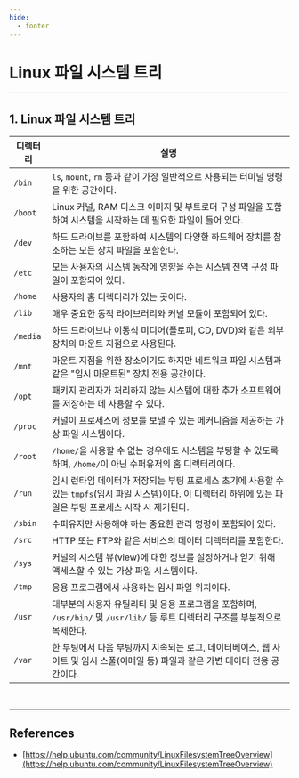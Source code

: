 ```yaml
---
hide:
  - footer
---
```


# Linux 파일 시스템 트리

---

## 1. Linux 파일 시스템 트리

| 디렉터리 | 설명                                                                                                                                                            |
| -------- | --------------------------------------------------------------------------------------------------------------------------------------------------------------- |
| `/bin`   | `ls`, `mount`, `rm` 등과 같이 가장 일반적으로 사용되는 터미널 명령을 위한 공간이다.                                                                             |
| `/boot`  | Linux 커널, RAM 디스크 이미지 및 부트로더 구성 파일을 포함하여 시스템을 시작하는 데 필요한 파일이 들어 있다.                                                    |
| `/dev`   | 하드 드라이브를 포함하여 시스템의 다양한 하드웨어 장치를 참조하는 모든 장치 파일을 포함한다.                                                                    |
| `/etc`   | 모든 사용자의 시스템 동작에 영향을 주는 시스템 전역 구성 파일이 포함되어 있다.                                                                                  |
| `/home`  | 사용자의 홈 디렉터리가 있는 곳이다.                                                                                                                             |
| `/lib`   | 매우 중요한 동적 라이브러리와 커널 모듈이 포함되어 있다.                                                                                                        |
| `/media` | 하드 드라이브나 이동식 미디어(플로피, CD, DVD)와 같은 외부 장치의 마운트 지점으로 사용된다.                                                                     |
| `/mnt`   | 마운트 지점을 위한 장소이기도 하지만 네트워크 파일 시스템과 같은 "임시 마운트된" 장치 전용 공간이다.                                                            |
| `/opt`   | 패키지 관리자가 처리하지 않는 시스템에 대한 추가 소프트웨어를 저장하는 데 사용할 수 있다.                                                                       |
| `/proc`  | 커널이 프로세스에 정보를 보낼 수 있는 메커니즘을 제공하는 가상 파일 시스템이다.                                                                                 |
| `/root`  | `/home/`을 사용할 수 없는 경우에도 시스템을 부팅할 수 있도록 하며, `/home/`이 아닌 수퍼유저의 홈 디렉터리이다.                                                  |
| `/run`   | 임시 런타임 데이터가 저장되는 부팅 프로세스 초기에 사용할 수 있는 `tmpfs`(임시 파일 시스템)이다. 이 디렉터리 하위에 있는 파일은 부팅 프로세스 시작 시 제거된다. |
| `/sbin`  | 수퍼유저만 사용해야 하는 중요한 관리 명령이 포함되어 있다.                                                                                                      |
| `/src`   | HTTP 또는 FTP와 같은 서비스의 데이터 디렉터리를 포함한다.                                                                                                       |
| `/sys`   | 커널의 시스템 뷰(view)에 대한 정보를 설정하거나 얻기 위해 액세스할 수 있는 가상 파일 시스템이다.                                                                |
| `/tmp`   | 응용 프로그램에서 사용하는 임시 파일 위치이다.                                                                                                                  |
| `/usr`   | 대부분의 사용자 유틸리티 및 응용 프로그램을 포함하며, `/usr/bin/` 및 `/usr/lib/` 등 루트 디렉터리 구조를 부분적으로 복제한다.                                   |
| `/var`   | 한 부팅에서 다음 부팅까지 지속되는 로그, 데이터베이스, 웹 사이트 및 임시 스풀(이메일 등) 파일과 같은 가변 데이터 전용 공간이다.                                 |

<br/>

---

## References

- [https://help.ubuntu.com/community/LinuxFilesystemTreeOverview](https://help.ubuntu.com/community/LinuxFilesystemTreeOverview)
